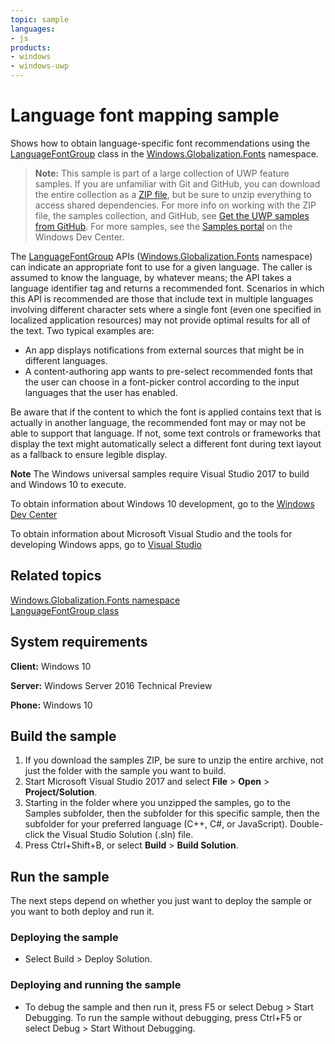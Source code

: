 ```yaml
---
topic: sample
languages:
- js
products:
- windows
- windows-uwp
---
```


# Language font mapping sample

Shows how to obtain language-specific font recommendations using the [LanguageFontGroup](http://msdn.microsoft.com/library/windows/apps/br206865) 
class in the [Windows.Globalization.Fonts](http://msdn.microsoft.com/library/windows/apps/br206881) namespace.

> **Note:** This sample is part of a large collection of UWP feature samples. 
> If you are unfamiliar with Git and GitHub, you can download the entire collection as a 
> [ZIP file](https://github.com/Microsoft/Windows-universal-samples/archive/master.zip), but be 
> sure to unzip everything to access shared dependencies. For more info on working with the ZIP file, 
> the samples collection, and GitHub, see [Get the UWP samples from GitHub](https://aka.ms/ovu2uq). 
> For more samples, see the [Samples portal](https://aka.ms/winsamples) on the Windows Dev Center. 

The [LanguageFontGroup](http://msdn.microsoft.com/library/windows/apps/br206865) APIs 
([Windows.Globalization.Fonts](http://msdn.microsoft.com/library/windows/apps/br206881) namespace) can indicate an appropriate font to use for a given language. 
The caller is assumed to know the language, by whatever means; the API takes a language identifier tag and returns a recommended font. 
Scenarios in which this API is recommended are those that include text in multiple languages involving different character sets where a single font 
(even one specified in localized application resources) may not provide optimal results for all of the text. Two typical examples are:

-   An app displays notifications from external sources that might be in different languages.
-   A content-authoring app wants to pre-select recommended fonts that the user can choose in a font-picker control according to the input languages that the user has enabled.

Be aware that if the content to which the font is applied contains text that is actually in another language, the recommended font may or may not be able to support that language. If not, some text controls or frameworks that display the text might automatically select a different font during text layout as a fallback to ensure legible display.

**Note** The Windows universal samples require Visual Studio 2017 to build and Windows 10 to execute.
 
To obtain information about Windows 10 development, go to the [Windows Dev Center](http://go.microsoft.com/fwlink/?LinkID=532421)

To obtain information about Microsoft Visual Studio and the tools for developing Windows apps, go to [Visual Studio](http://go.microsoft.com/fwlink/?LinkID=532422)

## Related topics

[Windows.Globalization.Fonts namespace](http://msdn.microsoft.com/library/windows/apps/br206881)  
[LanguageFontGroup class](http://msdn.microsoft.com/library/windows/apps/br206865)  

## System requirements

**Client:** Windows 10

**Server:** Windows Server 2016 Technical Preview

**Phone:** Windows 10

## Build the sample

1. If you download the samples ZIP, be sure to unzip the entire archive, not just the folder with the sample you want to build. 
2. Start Microsoft Visual Studio 2017 and select **File** \> **Open** \> **Project/Solution**.
3. Starting in the folder where you unzipped the samples, go to the Samples subfolder, then the subfolder for this specific sample, then the subfolder for your preferred language (C++, C#, or JavaScript). Double-click the Visual Studio Solution (.sln) file.
4. Press Ctrl+Shift+B, or select **Build** \> **Build Solution**.

## Run the sample

The next steps depend on whether you just want to deploy the sample or you want to both deploy and run it.

### Deploying the sample

- Select Build > Deploy Solution. 

### Deploying and running the sample

- To debug the sample and then run it, press F5 or select Debug >  Start Debugging. To run the sample without debugging, press Ctrl+F5 or select Debug > Start Without Debugging. 

